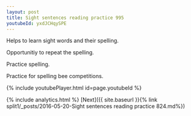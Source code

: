 ```yaml
---
layout: post
title: Sight sentences reading practice 995
youtubeId: yxdJCHqySPE
---
```

 
 
Helps to learn sight words and their spelling.

Opportunitiy to repeat the spelling. 

Practice spelling. 
 
Practice for spelling bee competitions. 
 
{% include youtubePlayer.html id=page.youtubeId %}
 
 
{% include analytics.html %} 
[Next]({{ site.baseurl }}{% link  split1/_posts/2016-05-20-Sight sentences reading practice 824.md%})
 
